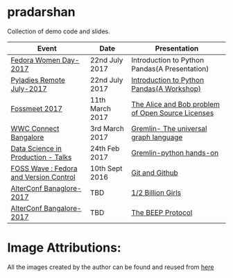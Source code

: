 # pradarshan
Collection of demo code and slides.

|    Event        | Date   |    Presentation   |
|-----------------|--------|------------|
| [Fedora Women Day-2017](https://fedoraproject.org/wiki/FWD_Bangalore_2017) | 22nd July 2017 | Introduction to Python Pandas(A Presentation) |
| [Pyladies Remote July-2017](https://www.eventbrite.com/e/introduction-to-data-wrangling-with-pandas-with-sarah-masud-tickets-35614660408) | 22nd July 2017 | [Introduction to Python Pandas(A Workshop)](https://www.youtube.com/watch?v=XZW3mMkQzSg) |
| [Fossmeet 2017](http://www.fossmeet.in/2017/public/#home) | 11th March 2017 | [The Alice and Bob problem of Open Source Licenses](https://speakerdeck.com/smasud/alice-and-bob-problem-of-open-source-licenses) |
| [WWC Connect Bangalore](https://sites.google.com/view/wwcconnectindia) | 3rd March 2017 | [Gremlin- The universal graph language](https://speakerdeck.com/smasud/gremlin-the-universal-graph-language) |
| [Data Science in Production - Talks](https://www.meetup.com/Practical-Data-Science-Workshops-Bangalore/events/237396439/) | 24th Feb 2017 | [Gremlin-python hands-on](https://speakerdeck.com/smasud/gremlin-python-hands-on-session) |
| [FOSS Wave : Fedora and Version Control](https://www.facebook.com/events/1613713442259619/) | 10th Sept 2016 | [Git and Github](https://speakerdeck.com/smasud/git-and-github) |
| [AlterConf Banaglore-2017](https://alterconf.com/talks/500000-girls) | TBD | [1/2 Billion Girls](https://www.leaninindia.com/single-post/2017/06/02/500000-Girls) |
| [AlterConf Bangalore-2017](https://alterconf.com/talks/beep-protocol) | TBD | [The BEEP Protocol](https://alterconf.com/talks/beep-protocol) |


# Image Attributions:
All the images created by the author can be found and reused from [here](https://github.com/sara-02/khalaq) 